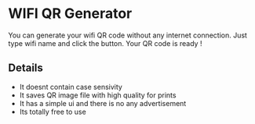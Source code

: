 
# WIFI QR Generator

You can generate your wifi QR code without any internet connection. Just type wifi name and click the button. Your QR code is ready !



## Details

- It doesnt contain case sensivity
- It saves QR image file with high quality for prints
- It has a simple ui and there is no any advertisement
- Its totally free to use


  